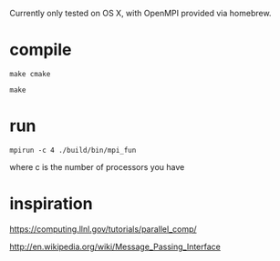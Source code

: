 Currently only tested on OS X, with OpenMPI provided via homebrew.

compile
=======
`make cmake`

`make`

run
===
`mpirun -c 4 ./build/bin/mpi_fun`

where c is the number of processors you have


inspiration
===========
https://computing.llnl.gov/tutorials/parallel_comp/

http://en.wikipedia.org/wiki/Message_Passing_Interface

